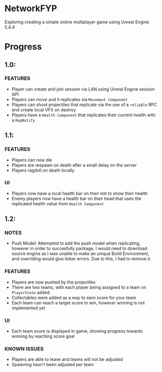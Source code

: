 # NetworkFYP
 Exploring creating a simple online multiplayer game using Unreal Engine 5.4.4

# Progress
## 1.0:
### FEATURES
- Player can create and join session via LAN using Unreal Engine session API
- Players can move and it replicates via `Movement Component`
- Players can shoot projectiles that replicate via the use of a `reliable` RPC and create local VFX on destroy
- Players have a `Health Component` that replicates their current health with a `RepNotify`

## 1.1:
### FEATURES
- Players can now die
- Players are respawn on death after a small delay on the server 
- Players ragdoll on death locally

### UI
- Players now have a local health bar on their `HUD` to show their health
- Enemy players now have a health bar on their head that uses the replicated health value from `Health Component`

## 1.2:
### NOTES
- Push Model: Attempted to add the push model when replicating, however in order to succesfully package, I would need to download source engine as I was unable to make an unique Build Environment, and overriding would give linker errors. Due to this, I had to remove it.

### FEATURES
- Players are now pushed by the projectiles 
- There are two teams, with each player being assigned to a team on `PlayerState` added
- Collectables were added as a way to earn score for your team
- Each team can reach a target score to win, however winning is not implemented yet

### UI
- Each team score is displayed in game, showing progress towards winning by reaching score goal

### KNOWN ISSUES
- Players are able to leave and teams will not be adjusted
- Spawning hasn't been adjusted per team